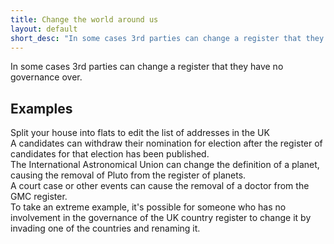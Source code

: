 ```yaml
---
title: Change the world around us
layout: default
short_desc: "In some cases 3rd parties can change a register that they have no governance over."
---
```


In some cases 3rd parties can change a register that they have no governance over.

## Examples


<div class="card">
<div class="card-body">
Split your house into flats to edit the list of addresses in the UK
</div>
</div>


<div class="card">
<div class="card-body">
A candidates can withdraw their nomination for election after the register of candidates for that election has been published.
</div>
</div>

<div class="card">
<div class="card-body">
The International Astronomical Union can change the definition of a planet, causing the removal of Pluto from the register of planets.
</div>
</div>

<div class="card">
<div class="card-body">
A court case or other events can cause the removal of a doctor from the GMC register.
</div>
</div>

<div class="card">
<div class="card-body">
To take an extreme example, it's possible for someone who has no involvement in the governance of the UK country register to change it by invading one of the countries and renaming it.
</div>
</div>

